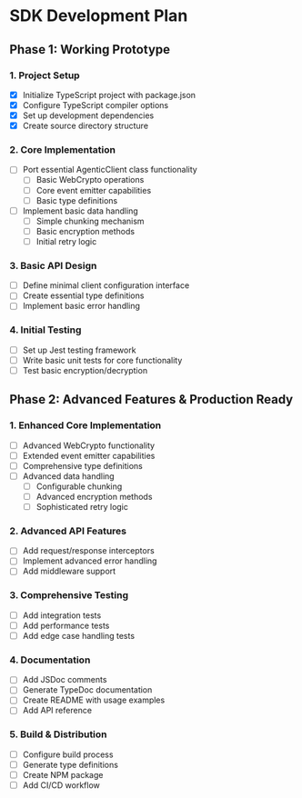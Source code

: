 # SDK Development Plan

## Phase 1: Working Prototype

### 1. Project Setup
- [x] Initialize TypeScript project with package.json
- [x] Configure TypeScript compiler options
- [x] Set up development dependencies
- [x] Create source directory structure

### 2. Core Implementation
- [ ] Port essential AgenticClient class functionality
  - [ ] Basic WebCrypto operations
  - [ ] Core event emitter capabilities
  - [ ] Basic type definitions
- [ ] Implement basic data handling
  - [ ] Simple chunking mechanism
  - [ ] Basic encryption methods
  - [ ] Initial retry logic

### 3. Basic API Design
- [ ] Define minimal client configuration interface
- [ ] Create essential type definitions
- [ ] Implement basic error handling

### 4. Initial Testing
- [ ] Set up Jest testing framework
- [ ] Write basic unit tests for core functionality
- [ ] Test basic encryption/decryption

## Phase 2: Advanced Features & Production Ready

### 1. Enhanced Core Implementation
- [ ] Advanced WebCrypto functionality
- [ ] Extended event emitter capabilities
- [ ] Comprehensive type definitions
- [ ] Advanced data handling
  - [ ] Configurable chunking
  - [ ] Advanced encryption methods
  - [ ] Sophisticated retry logic

### 2. Advanced API Features
- [ ] Add request/response interceptors
- [ ] Implement advanced error handling
- [ ] Add middleware support

### 3. Comprehensive Testing
- [ ] Add integration tests
- [ ] Add performance tests
- [ ] Add edge case handling tests

### 4. Documentation
- [ ] Add JSDoc comments
- [ ] Generate TypeDoc documentation
- [ ] Create README with usage examples
- [ ] Add API reference

### 5. Build & Distribution
- [ ] Configure build process
- [ ] Generate type definitions
- [ ] Create NPM package
- [ ] Add CI/CD workflow

